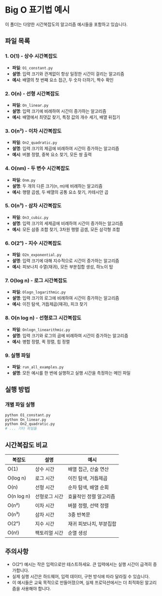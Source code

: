 # Big O 표기법 예시

이 폴더는 다양한 시간복잡도의 알고리즘 예시들을 포함하고 있습니다.

## 파일 목록

### 1. O(1) - 상수 시간복잡도

- **파일**: `O1_constant.py`
- **설명**: 입력 크기와 관계없이 항상 일정한 시간이 걸리는 알고리즘
- **예시**: 배열의 첫 번째 요소 접근, 두 숫자 더하기, 짝수 확인

### 2. O(n) - 선형 시간복잡도

- **파일**: `On_linear.py`
- **설명**: 입력 크기에 비례하여 시간이 증가하는 알고리즘
- **예시**: 배열에서 최댓값 찾기, 특정 값의 개수 세기, 배열 뒤집기

### 3. O(n²) - 이차 시간복잡도

- **파일**: `On2_quadratic.py`
- **설명**: 입력 크기의 제곱에 비례하여 시간이 증가하는 알고리즘
- **예시**: 버블 정렬, 중복 요소 찾기, 모든 쌍 출력

### 4. O(nm) - 두 변수 시간복잡도

- **파일**: `Onm.py`
- **설명**: 두 개의 다른 크기(n, m)에 비례하는 알고리즘
- **예시**: 행렬 곱셈, 두 배열의 공통 요소 찾기, 카테시안 곱

### 5. O(n³) - 삼차 시간복잡도

- **파일**: `On3_cubic.py`
- **설명**: 입력 크기의 세제곱에 비례하여 시간이 증가하는 알고리즘
- **예시**: 모든 삼중 조합 찾기, 3차원 행렬 곱셈, 모든 삼각형 조합

### 6. O(2ⁿ) - 지수 시간복잡도

- **파일**: `O2n_exponential.py`
- **설명**: 입력 크기에 대해 지수적으로 시간이 증가하는 알고리즘
- **예시**: 피보나치 수열(재귀), 모든 부분집합 생성, 하노이 탑

### 7. O(log n) - 로그 시간복잡도

- **파일**: `Ologn_logarithmic.py`
- **설명**: 입력 크기의 로그에 비례하여 시간이 증가하는 알고리즘
- **예시**: 이진 탐색, 거듭제곱(재귀), 피크 찾기

### 8. O(n log n) - 선형로그 시간복잡도

- **파일**: `Onlogn_linearithmic.py`
- **설명**: 입력 크기와 로그의 곱에 비례하여 시간이 증가하는 알고리즘
- **예시**: 병합 정렬, 퀵 정렬, 힙 정렬

### 9. 실행 파일

- **파일**: `run_all_examples.py`
- **설명**: 모든 예시를 한 번에 실행하고 실행 시간을 측정하는 메인 파일

## 실행 방법

### 개별 파일 실행

```bash
python O1_constant.py
python On_linear.py
python On2_quadratic.py
# ... 기타 파일들
```

## 시간복잡도 비교

| 복잡도     | 설명          | 예시                    |
| ---------- | ------------- | ----------------------- |
| O(1)       | 상수 시간     | 배열 접근, 산술 연산    |
| O(log n)   | 로그 시간     | 이진 탐색, 거듭제곱     |
| O(n)       | 선형 시간     | 순차 탐색, 배열 순회    |
| O(n log n) | 선형로그 시간 | 효율적인 정렬 알고리즘  |
| O(n²)      | 이차 시간     | 버블 정렬, 선택 정렬    |
| O(n³)      | 삼차 시간     | 3중 반복문              |
| O(2ⁿ)      | 지수 시간     | 재귀 피보나치, 부분집합 |
| O(n!)      | 팩토리얼 시간 | 순열 생성               |

## 주의사항

- O(2ⁿ) 예시는 작은 입력으로만 테스트하세요. 큰 입력에서는 실행 시간이 급격히 증가합니다.
- 실제 실행 시간은 하드웨어, 입력 데이터, 구현 방식에 따라 달라질 수 있습니다.
- 이 예시들은 교육 목적으로 만들어졌으며, 실제 프로덕션에서는 더 최적화된 알고리즘을 사용해야 합니다.
